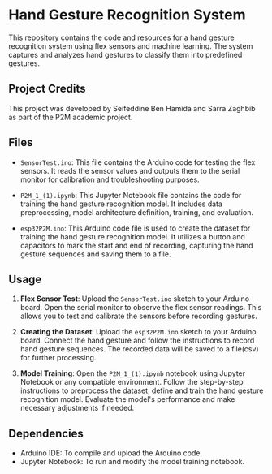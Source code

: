 # Hand Gesture Recognition System

This repository contains the code and resources for a hand gesture recognition system using flex sensors and machine learning. The system captures and analyzes hand gestures to classify them into predefined gestures.

## Project Credits

This project was developed by Seifeddine Ben Hamida and Sarra Zaghbib as part of the P2M  academic project.

## Files

- `SensorTest.ino`: This file contains the Arduino code for testing the flex sensors. It reads the sensor values and outputs them to the serial monitor for calibration and troubleshooting purposes.

- `P2M_1_(1).ipynb`: This Jupyter Notebook file contains the code for training the hand gesture recognition model. It includes data preprocessing, model architecture definition, training, and evaluation.

- `esp32P2M.ino`: This Arduino code file is used to create the dataset for training the hand gesture recognition model. It utilizes a button and capacitors to mark the start and end of recording, capturing the hand gesture sequences and saving them to a file.

## Usage

1. **Flex Sensor Test**: Upload the `SensorTest.ino` sketch to your Arduino board. Open the serial monitor to observe the flex sensor readings. This allows you to test and calibrate the sensors before recording gestures.

2. **Creating the Dataset**: Upload the `esp32P2M.ino` sketch to your Arduino board. Connect the hand gesture  and follow the instructions to record hand gesture sequences. The recorded data will be saved to a file(csv) for further processing.

3. **Model Training**: Open the `P2M_1_(1).ipynb` notebook using Jupyter Notebook or any compatible environment. Follow the step-by-step instructions to preprocess the dataset, define and train the hand gesture recognition model. Evaluate the model's performance and make necessary adjustments if needed.

## Dependencies

- Arduino IDE: To compile and upload the Arduino code.
- Jupyter Notebook: To run and modify the model training notebook.




